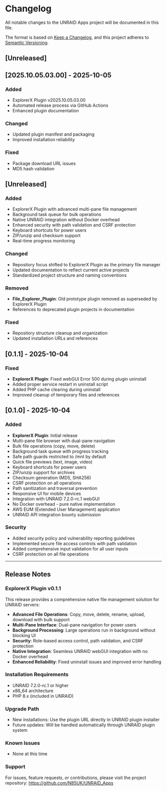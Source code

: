 # Changelog

All notable changes to the UNRAID Apps project will be documented in this file.

The format is based on [Keep a Changelog](https://keepachangelog.com/en/1.0.0/),
and this project adheres to [Semantic Versioning](https://semver.org/spec/v2.0.0.html).

## [Unreleased]

## [2025.10.05.03.00] - 2025-10-05

### Added
- ExplorerX Plugin v2025.10.05.03.00
- Automated release process via GitHub Actions
- Enhanced plugin documentation

### Changed
- Updated plugin manifest and packaging
- Improved installation reliability

### Fixed
- Package download URL issues
- MD5 hash validation

## [Unreleased]

### Added
- ExplorerX Plugin with advanced multi-pane file management
- Background task queue for bulk operations
- Native UNRAID integration without Docker overhead
- Enhanced security with path validation and CSRF protection
- Keyboard shortcuts for power users
- ZIP/unzip and checksum support
- Real-time progress monitoring

### Changed
- Repository focus shifted to ExplorerX Plugin as the primary file manager
- Updated documentation to reflect current active projects
- Standardized project structure and naming conventions

### Removed
- **File_Explorer_Plugin**: Old prototype plugin removed as superseded by ExplorerX Plugin
- References to deprecated plugin projects in documentation

### Fixed
- Repository structure cleanup and organization
- Updated installation URLs and references

## [0.1.1] - 2025-10-04

### Fixed
- **ExplorerX Plugin**: Fixed webGUI Error 500 during plugin uninstall
- Added proper service restart in uninstall script
- Added PHP cache clearing during uninstall
- Improved cleanup of temporary files and references

## [0.1.0] - 2025-10-04

### Added
- **ExplorerX Plugin**: Initial release
- Multi-pane file browser with dual-pane navigation
- Bulk file operations (copy, move, delete)
- Background task queue with progress tracking
- Safe path guards restricted to /mnt by default
- Quick file previews (text, image, video)
- Keyboard shortcuts for power users
- ZIP/unzip support for archives
- Checksum generation (MD5, SHA256)
- CSRF protection on all operations
- Path sanitization and traversal prevention
- Responsive UI for mobile devices
- Integration with UNRAID 7.2.0-rc.1 webGUI
- No Docker overhead - pure native implementation
- AWS EUM (Extended User Management) application
- UNRAID API integration bounty submission

### Security
- Added security policy and vulnerability reporting guidelines
- Implemented secure file access controls with path validation
- Added comprehensive input validation for all user inputs
- CSRF protection on all file operations

---

## Release Notes

### ExplorerX Plugin v0.1.1
This release provides a comprehensive native file management solution for UNRAID servers:

- **Advanced File Operations**: Copy, move, delete, rename, upload, download with bulk support
- **Multi-Pane Interface**: Dual-pane navigation for power users
- **Background Processing**: Large operations run in background without blocking UI
- **Security**: Role-based access control, path validation, and CSRF protection
- **Native Integration**: Seamless UNRAID webGUI integration with no Docker overhead
- **Enhanced Reliability**: Fixed uninstall issues and improved error handling

### Installation Requirements
- UNRAID 7.2.0-rc.1 or higher
- x86_64 architecture
- PHP 8.x (included in UNRAID)

### Upgrade Path
- New installations: Use the plugin URL directly in UNRAID plugin installer
- Future updates: Will be handled automatically through UNRAID plugin system

### Known Issues
- None at this time

### Support
For issues, feature requests, or contributions, please visit the project repository:
https://github.com/N85UK/UNRAID_Apps